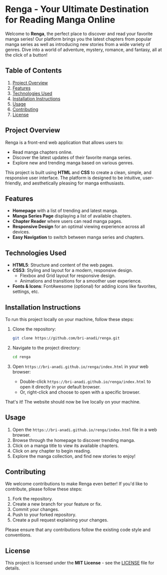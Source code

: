 # Renga - Your Ultimate Destination for Reading Manga Online

Welcome to **Renga**, the perfect place to discover and read your favorite manga series! Our platform brings you the latest chapters from popular manga series as well as introducing new stories from a wide variety of genres. Dive into a world of adventure, mystery, romance, and fantasy, all at the click of a button!

## Table of Contents

1. [Project Overview](#project-overview)
2. [Features](#features)
3. [Technologies Used](#technologies-used)
4. [Installation Instructions](#installation-instructions)
5. [Usage](#usage)
6. [Contributing](#contributing)
7. [License](#license)

## Project Overview

Renga is a front-end web application that allows users to:
- Read manga chapters online.
- Discover the latest updates of their favorite manga series.
- Explore new and trending manga based on various genres.

This project is built using **HTML** and **CSS** to create a clean, simple, and responsive user interface. The platform is designed to be intuitive, user-friendly, and aesthetically pleasing for manga enthusiasts.

## Features

- **Homepage** with a list of trending and latest manga.
- **Manga Series Page** displaying a list of available chapters.
- **Chapter Reader** where users can read manga pages.
- **Responsive Design** for an optimal viewing experience across all devices.
- **Easy Navigation** to switch between manga series and chapters.

## Technologies Used

- **HTML5**: Structure and content of the web pages.
- **CSS3**: Styling and layout for a modern, responsive design.
  - Flexbox and Grid layout for responsive design.
  - Animations and transitions for a smoother user experience.
- **Fonts & Icons**: FontAwesome (optional) for adding icons like favorites, settings, etc.

## Installation Instructions

To run this project locally on your machine, follow these steps:

1. Clone the repository:
   ```bash
   git clone https://github.com/bri-anadi/renga.git
   ```

2. Navigate to the project directory:
   ```bash
   cd renga
   ```

3. Open `https://bri-anadi.github.io/renga/index.html` in your web browser:
   - Double-click `https://bri-anadi.github.io/renga/index.html` to open it directly in your default browser.
   - Or, right-click and choose to open with a specific browser.

That's it! The website should now be live locally on your machine.

## Usage

1. Open the `https://bri-anadi.github.io/renga/index.html` file in a web browser.
2. Browse through the homepage to discover trending manga.
3. Click on a manga title to view its available chapters.
4. Click on any chapter to begin reading.
5. Explore the manga collection, and find new stories to enjoy!

## Contributing

We welcome contributions to make Renga even better! If you'd like to contribute, please follow these steps:

1. Fork the repository.
2. Create a new branch for your feature or fix.
3. Commit your changes.
4. Push to your forked repository.
5. Create a pull request explaining your changes.

Please ensure that any contributions follow the existing code style and conventions.

## License

This project is licensed under the **MIT License** - see the [LICENSE](LICENSE) file for details.
